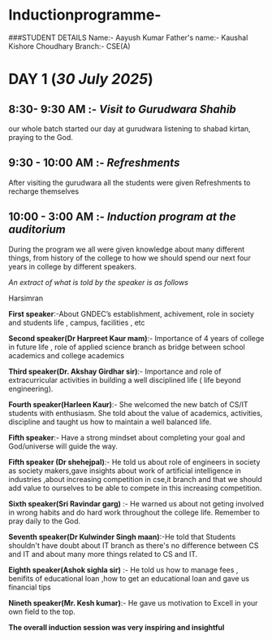 




# Inductionprogramme-

###STUDENT DETAILS 
Name:- Aayush Kumar 
Father's name:- Kaushal Kishore Choudhary 
Branch:- CSE(A)


# DAY 1 (*30 July 2025*)

## 8:30- 9:30 AM :- *Visit to Gurudwara Shahib*
our whole batch started our day at gurudwara listening to shabad kirtan, praying to the God.

## 9:30 - 10:00 AM :- *Refreshments* 
After visiting the gurudwara all the students were given Refreshments to recharge themselves 

## 10:00 - 3:00 AM :- *Induction program at the auditorium*


During the program we all were given knowledge about many different things, from history of the college to how we should spend our next four years in college by different speakers.

*An extract of what is told by the speaker is as follows*


Harsimran 


**First speaker**:-About GNDEC’s establishment, achivement, role in society and students life , campus, facilities , etc 


**Second speaker(Dr Harpreet Kaur mam)**:- Importance of 4 years of college in future life , role of applied science branch as bridge between school academics and college academics 


**Third speaker(Dr. Akshay Girdhar sir)**:- Importance and role of extracurricular activities in building a well disciplined life ( life beyond engineering).



**Fourth speaker(Harleen Kaur)**:- She welcomed the new batch of CS/IT students with enthusiasm. She told about the value of academics, activities, discipline and taught us how to maintain a well balanced life.


**Fifth speaker**:- Have a strong mindset about completing your goal and God/universe will guide the way.


**Fifth speaker (Dr shehejpal)**:- He told us about role of engineers in society as society makers,gave insights about work of  artificial intelligence in industries ,about increasing competition in cse,it branch and that we should add value to ourselves to be able to compete in this increasing competition.


**Sixth speaker(Sri Ravindar garg)** :- He warned us about not geting involved in wrong habits and do hard work throughout the college life. Remember to pray daily to the God.


**Seventh speaker(Dr Kulwinder Singh maan)**:-He told that Students shouldn't have doubt about IT branch as there's no difference between CS and IT and about many more things related to CS and IT.


**Eighth speaker(Ashok sighla sir)** :- He told us how to manage fees , benifits of educational loan ,how to get an educational loan and gave us financial tips 


**Nineth speaker(Mr. Kesh kumar)**:- He gave us motivation to Excell in your own field to the top.


**The overall induction session was very inspiring and insightful**


